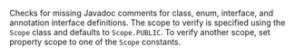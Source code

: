 <div>

Checks for missing Javadoc comments for class, enum, interface, and
annotation interface definitions. The scope to verify is specified using
the `Scope` class and defaults to `Scope.PUBLIC`. To verify another
scope, set property scope to one of the `Scope` constants.

</div>
